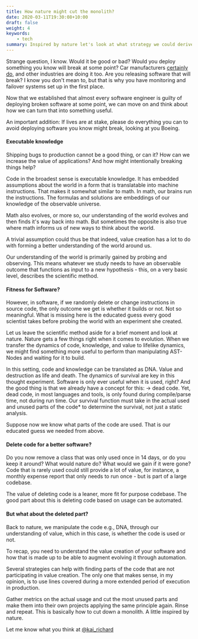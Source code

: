 ```yaml
---
title: How nature might cut the monolith?
date: 2020-03-11T19:30:08+10:00
draft: false
weight: 4
keywords: 
    - tech
summary: Inspired by nature let's look at what strategy we could derive to cut down a monolith
---
```


Strange question, I know. Would it be good or bad? Would you deploy something you know will break at some point? Car manufacturers [certainly do](https://www.hotcars.com/10-car-manufacturers-with-highest-recall-rate-and-8-with-lowest/), and other industries are doing it too. Are you releasing software that will break? I know you don't mean to, but that is why you have monitoring and failover systems set up in the first place.

Now that we established that almost every software engineer is guilty of deploying broken software at some point, we can move on and think about how we can turn that into something useful. 

An important addition: If lives are at stake, please do everything you can to avoid deploying software you know might break, looking at you Boeing. 

#### Executable knowledge

Shipping bugs to production cannot be a good thing, or can it?  How can we increase the value of applications? And how might intentionally breaking things help?

Code in the broadest sense is executable knowledge. It has embedded assumptions about the world in a form that is translatable into machine instructions.  That makes it somewhat similar to math. In math, our brains run the instructions. The formulas and solutions are embeddings of our knowledge of the observable universe.

Math also evolves, or more so, our understanding of the world evolves and then finds it's way back into math. But sometimes the opposite is also true where math informs us of new ways to think about the world.

A trivial assumption could thus be that indeed, value creation has a lot to do with forming a better understanding of the world around us.

Our understanding of the world is primarily gained by probing and observing. This means whatever we study needs to have an observable outcome that functions as input to a new hypothesis - this, on a very basic level, describes the scientific method.

#### Fitness for Software?

However, in software, if we randomly delete or change instructions in source code, the only outcome we get is whether it builds or not. Not so meaningful. What is missing here is the educated guess every good scientist takes before probing the world with an experiment she created.

Let us leave the scientific method aside for a brief moment and look at nature. Nature gets a few things right when it comes to evolution.
When we transfer the dynamics of code, knowledge, and value to lifelike dynamics, we might find something more useful to perform than manipulating AST-Nodes and waiting for it to build.

In this setting, code and knowledge can be translated as DNA. Value and destruction as life and death. The dynamics of survival are key in this thought experiment. Software is only ever useful when it is used, right? And the good thing is that we already have a concept for this: -> dead code. Yet, dead code, in most languages and tools, is only found during compile/parse time, not during run time.  Our survival function must take in the actual used and unused parts of the code* to determine the survival, not just a static analysis.

Suppose now we know what parts of the code are used. That is our educated guess we needed from above.

#### Delete code for a better software?

Do you now remove a class that was only used once in 14 days, or do you keep it around? What would nature do? What would we gain if it were gone? Code that is rarely used could still provide a lot of value, for instance, a monthly expense report that only needs to run once - but is part of a large codebase.

The value of deleting code is a leaner, more fit for purpose codebase.  The good part about this is deleting code based on usage can be automated.

#### But what about the deleted part?

Back to nature, we manipulate the code e.g., DNA, through our understanding of value, which in this case,  is whether the code is used or not.

To recap, you need to understand the value creation of your software and how that is made up to be able to augment evolving it through automation.

Several strategies can help with finding parts of the code that are not participating in value creation. The only one that makes sense, in my opinion, is to use lines covered during a more extended period of execution in production.

Gather metrics on the actual usage and cut the most unused parts and make them into their own projects applying the same principle again. Rinse and repeat.
This is basically how to cut down a monolith. A little inspired by nature.

Let me know what you think at [@kai_richard](https://twitter.com/kai_richard)